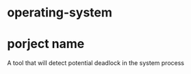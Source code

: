 # operating-system
# porject name 
A tool that will detect potential deadlock in the system process
